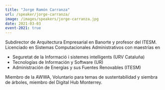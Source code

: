 ```yaml
---
title: "Jorge Ramón Carranza"
url: /speaker/jorge-carranza/
image: /images/speakers/jorge-carranza.jpg
date: 2021-03-03
event-2021: true
---
```


Subdirector de Arquitectura Empresarial en Banorte y profesor del ITESM. Licenciado en Sistemas Computacionales Administrativos con maestrías en
* Seguretat de la Informació i sistemes intelligents (URV Cataluña)
* Tecnologías de Información y Software (UR)
* Administración de Energías y sus Fuentes Renovables (ITESM)

Miembro de la AWWA, Voluntario para temas de sustentabilidad y siembra de árboles, miembro del Digital Hub Monterrey.